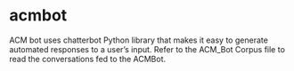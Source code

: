 # acmbot
ACM bot uses chatterbot Python library that makes it easy to generate automated responses to a user’s input. 
Refer to the ACM_Bot Corpus file to read the conversations fed to the ACMBot.
